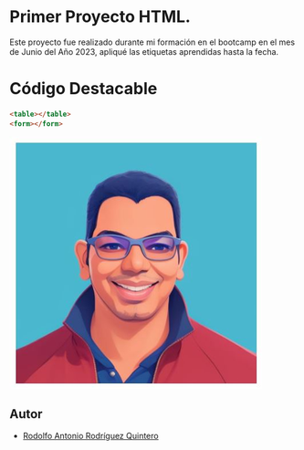 # Primer Proyecto HTML.

Este proyecto fue realizado durante mi formación en el bootcamp en el mes de Junio del Año 2023,
apliqué las etiquetas aprendidas hasta la fecha.

# Código Destacable

```html
<table></table>
<form></form>
```



![](./image/rodcode.JPG)

## Autor

- [Rodolfo Antonio Rodríguez Quintero](https://www.your-site.com)
